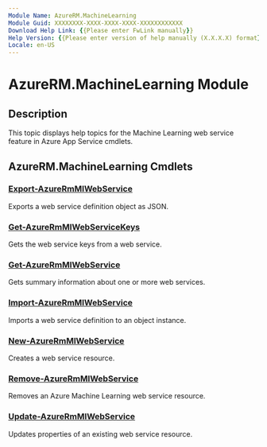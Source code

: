 ```yaml
---
Module Name: AzureRM.MachineLearning
Module Guid: XXXXXXXX-XXXX-XXXX-XXXX-XXXXXXXXXXXX
Download Help Link: {{Please enter FwLink manually}}
Help Version: {{Please enter version of help manually (X.X.X.X) format}}
Locale: en-US
---
```


# AzureRM.MachineLearning Module
## Description
This topic displays help topics for the Machine Learning web service feature in Azure App Service cmdlets. 

## AzureRM.MachineLearning Cmdlets
### [Export-AzureRmMlWebService](.\Export-AzureRmMlWebService.md)
Exports a web service definition object as JSON.


### [Get-AzureRmMlWebServiceKeys](.\Get-AzureRmMlWebServiceKeys.md)
Gets the web service keys from a web service.


### [Get-AzureRmMlWebService](.\Get-AzureRmMlWebService.md)
Gets summary information about one or more web services.


### [Import-AzureRmMlWebService](.\Import-AzureRmMlWebService.md)
Imports a web service definition to an object instance.


### [New-AzureRmMlWebService](.\New-AzureRmMlWebService.md)
Creates a web service resource.


### [Remove-AzureRmMlWebService](.\Remove-AzureRmMlWebService.md)
Removes an Azure Machine Learning web service resource.


### [Update-AzureRmMlWebService](.\Update-AzureRmMlWebService.md)
Updates properties of an existing web service resource.



